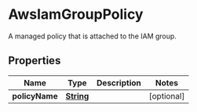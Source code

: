 

# AwsIamGroupPolicy

A managed policy that is attached to the IAM group.

## Properties

| Name | Type | Description | Notes |
|------------ | ------------- | ------------- | -------------|
|**policyName** | [**String**](String.md) |  |  [optional] |



